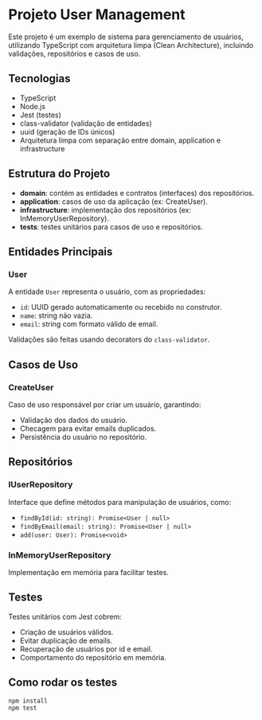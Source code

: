 # Projeto User Management

Este projeto é um exemplo de sistema para gerenciamento de usuários, utilizando TypeScript com arquitetura limpa (Clean Architecture), incluindo validações, repositórios e casos de uso.

## Tecnologias

- TypeScript
- Node.js
- Jest (testes)
- class-validator (validação de entidades)
- uuid (geração de IDs únicos)
- Arquitetura limpa com separação entre domain, application e infrastructure

## Estrutura do Projeto

- **domain**: contém as entidades e contratos (interfaces) dos repositórios.
- **application**: casos de uso da aplicação (ex: CreateUser).
- **infrastructure**: implementação dos repositórios (ex: InMemoryUserRepository).
- **tests**: testes unitários para casos de uso e repositórios.

## Entidades Principais

### User

A entidade `User` representa o usuário, com as propriedades:

- `id`: UUID gerado automaticamente ou recebido no construtor.
- `name`: string não vazia.
- `email`: string com formato válido de email.

Validações são feitas usando decorators do `class-validator`.

## Casos de Uso

### CreateUser

Caso de uso responsável por criar um usuário, garantindo:

- Validação dos dados do usuário.
- Checagem para evitar emails duplicados.
- Persistência do usuário no repositório.

## Repositórios

### IUserRepository

Interface que define métodos para manipulação de usuários, como:

- `findById(id: string): Promise<User | null>`
- `findByEmail(email: string): Promise<User | null>`
- `add(user: User): Promise<void>`

### InMemoryUserRepository

Implementação em memória para facilitar testes.

## Testes

Testes unitários com Jest cobrem:

- Criação de usuários válidos.
- Evitar duplicação de emails.
- Recuperação de usuários por id e email.
- Comportamento do repositório em memória.

## Como rodar os testes

```bash
npm install
npm test
